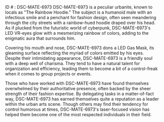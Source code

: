 ID # : DSC-MATE-6973
DSC-MATE-6973 is a peculiar urbanite, known to locals as "The Rainbow Hoodie." The subject is a humanoid male with an infectious smile and a penchant for fashion design, often seen meandering through the city streets with a rainbow-hued hoodie draped over his head. As if plucked from the futuristic world of cyberpunk, DSC-MATE-6973's LED VR-eyes glow with a mesmerizing rainbow of colors, adding to the enigmatic aura that surrounds him.

Covering his mouth and nose, DSC-MATE-6973 dons a LED Gas Mask, its gleaming surface reflecting the myriad of colors emitted by his eyes. Despite their intimidating appearance, DSC-MATE-6973 is a friendly soul with a deep well of charisma. They tend to have a natural talent for organization and efficiency, leading them to become a bit of a control-freak when it comes to group projects or events.

Those who have worked with DSC-MATE-6973 have found themselves overwhelmed by their authoritative presence, often backed by the sheer strength of their fashion expertise. By delegating tasks in a matter-of-fact way, DSC-MATE-6973 has earned themselves quite a reputation as a leader within the urban arts scene. Though others may find their tendency for control humorous at times, DSC-MATE-6973's laser-focused vision has helped them become one of the most respected individuals in their field.